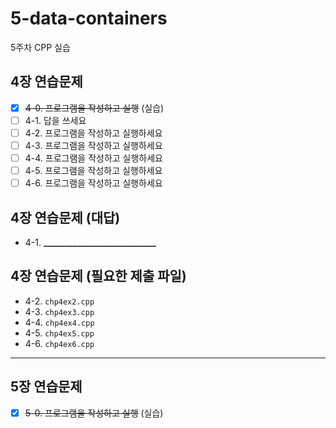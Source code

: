 # 5-data-containers

5주차 CPP 실습

## 4장 연습문제

- [x] <del>4-0. 프로그램을 작성하고 실행</del> (실습) 
- [ ] 4-1. 답을 쓰세요
- [ ] 4-2. 프로그램을 작성하고 실행하세요
- [ ] 4-3. 프로그램을 작성하고 실행하세요
- [ ] 4-4. 프로그램을 작성하고 실행하세요
- [ ] 4-5. 프로그램을 작성하고 실행하세요
- [ ] 4-6. 프로그램을 작성하고 실행하세요

## 4장 연습문제 (대답)

- 4-1. **___________________________**

## 4장 연습문제 (필요한 제출 파일)

- 4-2. `chp4ex2.cpp`
- 4-3. `chp4ex3.cpp`
- 4-4. `chp4ex4.cpp`
- 4-5. `chp4ex5.cpp`
- 4-6. `chp4ex6.cpp`

---

## 5장 연습문제

- [x] <del>5-0. 프로그램을 작성하고 실행</del> (실습)
